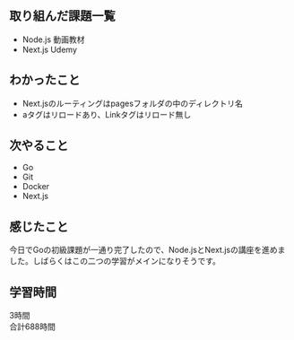 ## 取り組んだ課題一覧
- Node.js 動画教材
- Next.js Udemy

## わかったこと
- Next.jsのルーティングはpagesフォルダの中のディレクトリ名
- aタグはリロードあり、Linkタグはリロード無し


## 次やること
- Go
- Git
- Docker
- Next.js

## 感じたこと
今日でGoの初級課題が一通り完了したので、Node.jsとNext.jsの講座を進めました。しばらくはこの二つの学習がメインになりそうです。


## 学習時間
3時間<br />
合計688時間